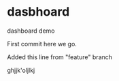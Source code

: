 # dasbhoard
dashboard demo

First commit here we go.

Added this line from "feature" branch

ghjjk'oljlkj
